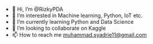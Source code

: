 - 👋 Hi, I’m @RizkyPDA
- 👀 I’m interested in Machine learning, Python, IoT etc.
- 🌱 I’m currently learning Python and Data Science
- 💞️ I’m looking to collaborate on Kaggle
- 📫 How to reach me muhammad.syadrie11@gmail.com

<!---
RizkyPDA/RizkyPDA is a ✨ special ✨ repository because its `README.md` (this file) appears on your GitHub profile.
You can click the Preview link to take a look at your changes.
--->
